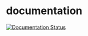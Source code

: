 # documentation
[![Documentation Status](https://readthedocs.org/projects/ros-i-workshop-fallenbrunnen/badge/?version=latest)](https://ros-i-workshop-fallenbrunnen.readthedocs.io/en/latest/?badge=latest)